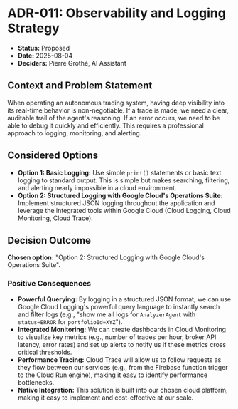 # ADR-011: Observability and Logging Strategy

* **Status:** Proposed
* **Date:** 2025-08-04
* **Deciders:** Pierre Grothé, AI Assistant

## Context and Problem Statement

When operating an autonomous trading system, having deep visibility into its real-time behavior is non-negotiable. If a trade is made, we need a clear, auditable trail of the agent's reasoning. If an error occurs, we need to be able to debug it quickly and efficiently. This requires a professional approach to logging, monitoring, and alerting.

## Considered Options

* **Option 1: Basic Logging:** Use simple `print()` statements or basic text logging to standard output. This is simple but makes searching, filtering, and alerting nearly impossible in a cloud environment.
* **Option 2: Structured Logging with Google Cloud's Operations Suite:** Implement structured JSON logging throughout the application and leverage the integrated tools within Google Cloud (Cloud Logging, Cloud Monitoring, Cloud Trace).

## Decision Outcome

**Chosen option:** "Option 2: Structured Logging with Google Cloud's Operations Suite".

### Positive Consequences

* **Powerful Querying:** By logging in a structured JSON format, we can use Google Cloud Logging's powerful query language to instantly search and filter logs (e.g., "show me all logs for `AnalyzerAgent` with `status=ERROR` for `portfolioId=XYZ`").
* **Integrated Monitoring:** We can create dashboards in Cloud Monitoring to visualize key metrics (e.g., number of trades per hour, broker API latency, error rates) and set up alerts to notify us if these metrics cross critical thresholds.
* **Performance Tracing:** Cloud Trace will allow us to follow requests as they flow between our services (e.g., from the Firebase function trigger to the Cloud Run engine), making it easy to identify performance bottlenecks.
* **Native Integration:** This solution is built into our chosen cloud platform, making it easy to implement and cost-effective at our scale.
